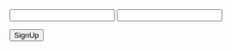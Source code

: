 <div id="login">
  <form method="post" action="https://example.com/hoge/">
    <dl>
      <input id="user-text-field" type="email" autocomplete="username"/>
      <input id="password-text-field" type="password" autocomplete="current-password"/>
    </dl>
    <p><input name="submit" value="SignUp" type="submit"></p>
  </form>
</div>
